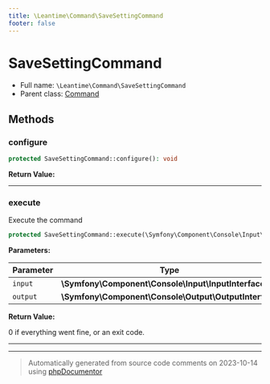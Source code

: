 ```yaml
---
title: \Leantime\Command\SaveSettingCommand
footer: false
---
```


# SaveSettingCommand





* Full name: `\Leantime\Command\SaveSettingCommand`
* Parent class: [Command](../../../classes.md)



## Methods

### configure



```php
protected SaveSettingCommand::configure(): void
```









**Return Value:**





---
### execute

Execute the command

```php
protected SaveSettingCommand::execute(\Symfony\Component\Console\Input\InputInterface $input, \Symfony\Component\Console\Output\OutputInterface $output): int
```








**Parameters:**

| Parameter | Type | Description |
|-----------|------|-------------|
| `input` | **\Symfony\Component\Console\Input\InputInterface** |  |
| `output` | **\Symfony\Component\Console\Output\OutputInterface** |  |


**Return Value:**

0 if everything went fine, or an exit code.



---


---
> Automatically generated from source code comments on 2023-10-14 using [phpDocumentor](http://www.phpdoc.org/)
